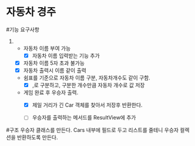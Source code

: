 # 자동차 경주

#기능 요구사항

1.
    - 자동차 이름 부여 가능
      - [x] 자동차 이름 입력받는 기능 추가
    - [x] 자동차 이름 5자 초과 불가능
    - [x] 자동차 출력시 이름 같이 출력
    - 쉼표를 기준으로 자동차 이름 구분, 자동차개수도 같이 구함.
      - [x] ,로 구분하고, 구분한 개수만큼 자동차 개수로 값 저장
    - 게임 완료 후 우승자 출력.
      - [x] 제일 거리가 긴 Car 객체를 찾아서 저장후 반환한다.
      - [ ] 우승자를 출력하는 메서드를 ResultView에 추가


#구조
우승자 클래스를 만든다.
Cars 내부에 필드로 두고 리스트를 줄테니 우승자 컬렉션을 반환하도록 만든다.

